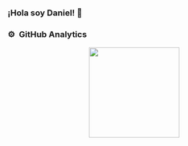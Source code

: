 ### ¡Hola soy Daniel!  👋

<!--
**dadejecova/dadejecova** is a ✨ _special_ ✨ repository because its `README.md` (this file) appears on your GitHub profile.

Here are some ideas to get you started:

- 🔭 I’m currently working on ...
- 🌱 I’m currently learning ...
- 👯 I’m looking to collaborate on ...
- 🤔 I’m looking for help with ...
- 💬 Ask me about ...
- 📫 How to reach me: ...
- 😄 Pronouns: ...
- ⚡ Fun fact: ...
-->


### ⚙️ &nbsp;GitHub Analytics

<p align="center">
<a href="https://github.com/dadejecova">
  <img height="180em" src="https://github-readme-stats-eight-theta.vercel.app/api/top-langs/?username=dadejecova&layout=compact&langs_count=8&theme=algolia"/>
</a>
</p>
